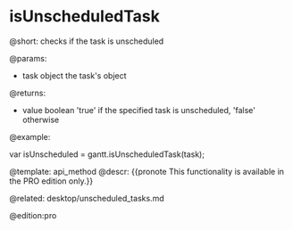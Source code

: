 isUnscheduledTask
=============


@short:
	checks if the task is unscheduled 

@params:

- task			object			the task's object

@returns:
- value	boolean	'true' if the specified task is unscheduled, 'false' otherwise 

@example:

var isUnscheduled = gantt.isUnscheduledTask(task);

@template:	api_method
@descr:
{{pronote This functionality is available in the PRO edition only.}}

@related:
desktop/unscheduled_tasks.md

@edition:pro